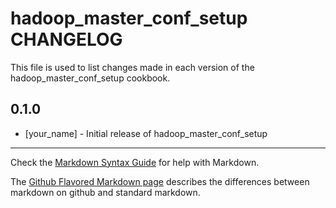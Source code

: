 # hadoop_master_conf_setup CHANGELOG

This file is used to list changes made in each version of the hadoop_master_conf_setup cookbook.

## 0.1.0
- [your_name] - Initial release of hadoop_master_conf_setup

- - -
Check the [Markdown Syntax Guide](http://daringfireball.net/projects/markdown/syntax) for help with Markdown.

The [Github Flavored Markdown page](http://github.github.com/github-flavored-markdown/) describes the differences between markdown on github and standard markdown.
